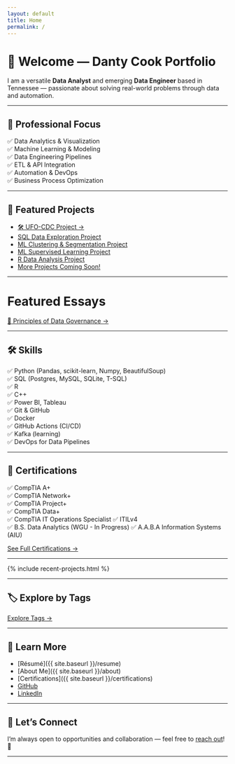 ```yaml
---
layout: default
title: Home
permalink: /
---
```


# 👋 Welcome — Danty Cook Portfolio

I am a versatile **Data Analyst** and emerging **Data Engineer** based in Tennessee — passionate about solving real-world problems through data and automation.

---

## 🎯 Professional Focus

✅ Data Analytics & Visualization  
✅ Machine Learning & Modeling  
✅ Data Engineering Pipelines  
✅ ETL & API Integration  
✅ Automation & DevOps  
✅ Business Process Optimization

---

## 💼 Featured Projects

- [🛠️ UFO-CDC Project →](/projects/ufo-cdc/)
- [SQL Data Exploration Project](/projects/sql-project/)
- [ML Clustering & Segmentation Project](/projects/ml-clustering/)
- [ML Supervised Learning Project](/projects/ml-supervised/)
- [R Data Analysis Project](/projects/r-project/)
- [More Projects Coming Soon!](/projects)

---

# Featured Essays

[📄 Principles of Data Governance →](/essays/data-governance/)

--- 

## 🛠️ Skills

✅ Python (Pandas, scikit-learn, Numpy, BeautifulSoup)  
✅ SQL (Postgres, MySQL, SQLite, T-SQL)  
✅ R  
✅ C++  
✅ Power BI, Tableau  
✅ Git & GitHub  
✅ Docker  
✅ GitHub Actions (CI/CD)  
✅ Kafka (learning)  
✅ DevOps for Data Pipelines

---

## 🏅 Certifications

✅ CompTIA A+  
✅ CompTIA Network+  
✅ CompTIA Project+  
✅ CompTIA Data+  
✅ CompTIA IT Operations Specialist
✅ ITILv4  
✅ B.S. Data Analytics (WGU - In Progress)
✅ A.A.B.A Information Systems (AIU)

[See Full Certifications →](/certifications)

---

{% include recent-projects.html %}

---

## 🏷️ Explore by Tags

[Explore Tags →](/tags)

---

## 📄 Learn More

- [Résumé]({{ site.baseurl }}/resume)
- [About Me]({{ site.baseurl }}/about)
- [Certifications]({{ site.baseurl }}/certifications)
- [GitHub](https://github.com/Caprikey)
- [LinkedIn](https://www.linkedin.com/in/danty-cook-367ba31b)

---

## 🤝 Let’s Connect

I’m always open to opportunities and collaboration — feel free to [reach out](mailto:DantyDCook@gmail.com)! 🚀

---
